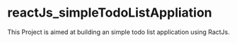 # reactJs_simpleTodoListAppliation
This Project is aimed at building an simple todo list application using RactJs.

